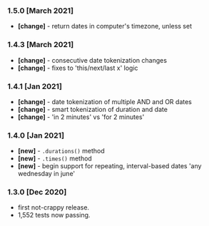 
<!-- #### [Unreleased] 

-->
### 1.5.0 [March 2021]
- **[change]** - return dates in computer's timezone, unless set
  
### 1.4.3 [March 2021]
- **[change]** - consecutive date tokenization changes
- **[change]** - fixes to 'this/next/last x'  logic

### 1.4.1 [Jan 2021]
- **[change]** - date tokenization of multiple AND and OR dates
- **[change]** - smart tokenization of duration and date
- **[change]** - 'in 2 minutes' vs 'for 2 minutes'

### 1.4.0 [Jan 2021]
- **[new]** - `.durations()` method
- **[new]** - `.times()` method
- **[new]** - begin support for repeating, interval-based dates 'any wednesday in june'

### 1.3.0 [Dec 2020]
 - first not-crappy release.
 - 1,552 tests now passing.